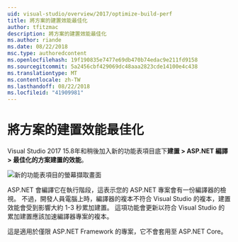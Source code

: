 ```yaml
---
uid: visual-studio/overview/2017/optimize-build-perf
title: 將方案的建置效能最佳化
author: tfitzmac
description: 將方案的建置效能最佳化
ms.author: riande
ms.date: 08/22/2018
msc.type: authoredcontent
ms.openlocfilehash: 19f190835e7477e69db470b74edac9e211fd9158
ms.sourcegitcommit: 5a2456cbf429069dc48aaa2823cde14100e4c438
ms.translationtype: MT
ms.contentlocale: zh-TW
ms.lasthandoff: 08/22/2018
ms.locfileid: "41909981"
---
```

# <a name="optimize-build-performance-for-solution"></a>將方案的建置效能最佳化
Visual Studio 2017 15.8年和稍後加入新的功能表項目底下**建置 > ASP.NET 編譯 > 最佳化的方案建置的效能**。

![新的功能表項目的螢幕擷取畫面](optimize-build-perf/_static/optimize-build-performance-for-solution.png)

ASP.NET 會編譯它在執行階段，這表示您的 ASP.NET 專案會有一份編譯器的檢視。 不過，開發人員電腦上時，編譯器的複本不符合 Visual Studio 的複本，建置效能會受到影響大約 1-3 秒累加建置。 這項功能會更新以符合 Visual Studio 的累加建置應該加速編譯器專案的複本。

這是適用於僅限 ASP.NET Framework 的專案，它不會套用至 ASP.NET Core。
